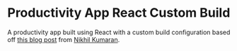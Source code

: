# Productivity App React Custom Build

A productivity app built using React with a custom build configuration based off [this blog post](https://dev.to/nikhilkumaran/don-t-use-create-react-app-how-you-can-set-up-your-own-reactjs-boilerplate-43l0) from [Nikhil Kumaran](https://github.com/Nikhil-Kumaran/minimal-reactjs-boilerplate).

